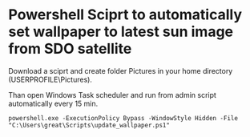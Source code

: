 # Powershell Sciprt to automatically set wallpaper to latest sun image from SDO satellite

Download a sciprt and create folder Pictures in your home directory (USERPROFILE\Pictures).

Than open Windows Task scheduler and run from admin script automatically every 15 min.
```
powershell.exe -ExecutionPolicy Bypass -WindowStyle Hidden -File "C:\Users\great\Scripts\update_wallpaper.ps1"
```
